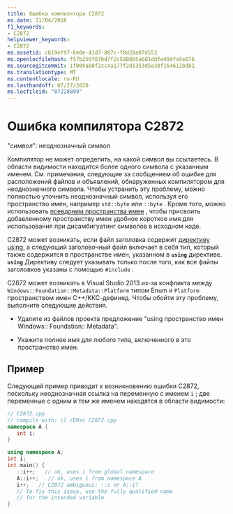 ```yaml
---
title: Ошибка компилятора C2872
ms.date: 11/04/2016
f1_keywords:
- C2872
helpviewer_keywords:
- C2872
ms.assetid: c619ef97-6e0e-41d7-867c-f8d28a07d553
ms.openlocfilehash: f57b250f87bd7f2c5808b5a681ddfe49dfa5e876
ms.sourcegitcommit: 1f009ab0f2cc4a177f2d1353d5a38f164612bdb1
ms.translationtype: MT
ms.contentlocale: ru-RU
ms.lasthandoff: 07/27/2020
ms.locfileid: "87228899"
---
```

# <a name="compiler-error-c2872"></a>Ошибка компилятора C2872

"*символ*": неоднозначный символ

Компилятор не может определить, на какой символ вы ссылаетесь. В области видимости находится более одного символа с указанным именем. См. примечания, следующие за сообщением об ошибке для расположений файлов и объявлений, обнаруженных компилятором для неоднозначного символа. Чтобы устранить эту проблему, можно полностью уточнить неоднозначный символ, используя его пространство имен, например `std::byte` или `::byte` . Кроме того, можно использовать [псевдоним пространства имен](../../cpp/namespaces-cpp.md#namespace_aliases) , чтобы присвоить добавленному пространству имен удобное короткое имя для использования при дисамбигуатинг символов в исходном коде.

C2872 может возникать, если файл заголовка содержит [директиву using](../../cpp/namespaces-cpp.md#using_directives), а следующий заголовочный файл включает в себя тип, который также содержится в пространстве имен, указанном в **`using`** директиве. **`using`** Директиву следует указывать только после того, как все файлы заголовков указаны с помощью `#include` .

C2872 может возникать в Visual Studio 2013 из-за конфликта между `Windows::Foundation::Metadata::Platform` типом Enum и `Platform` пространством имен C++/ККС-дефинед. Чтобы обойти эту проблему, выполните следующие действия.

- Удалите из файлов проекта предложение "using пространство имен Windows:: Foundation:: Metadata".

- Укажите полное имя для любого типа, включенного в это пространство имен.

## <a name="example"></a>Пример

Следующий пример приводит к возникновению ошибки C2872, поскольку неоднозначная ссылка на переменную с именем `i` ; две переменные с одним и тем же именем находятся в области видимости:

```cpp
// C2872.cpp
// compile with: cl /EHsc C2872.cpp
namespace A {
   int i;
}

using namespace A;
int i;
int main() {
   ::i++;   // ok, uses i from global namespace
   A::i++;   // ok, uses i from namespace A
   i++;   // C2872 ambiguous: ::i or A::i?
   // To fix this issue, use the fully qualified name
   // for the intended variable.
}
```
